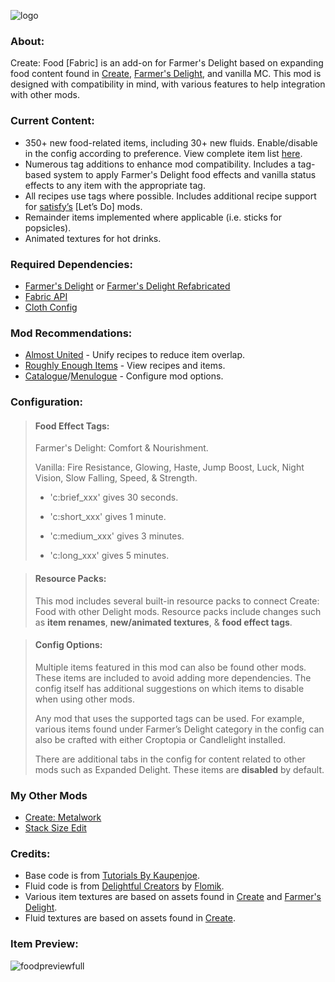 ![logo](https://github.com/AverageAnime/create-food-1.20.1/assets/150550990/473ed31f-67ad-406f-9ea4-e633aa76f49f)
### **About:**

Create: Food [Fabric] is an add-on for Farmer's Delight based on expanding food content found in [Create](https://www.curseforge.com/minecraft/mc-mods/create-fabric), [Farmer's Delight](https://www.curseforge.com/minecraft/mc-mods/farmers-delight-fabric), and vanilla MC. This mod is designed with compatibility in mind, with various features to help integration with other mods.

### **Current Content:**
* 350+ new food-related items, including 30+ new fluids. Enable/disable in the config according to preference. View complete item list [here](https://github.com/AverageAnime/create-food/wiki/Item-List).
* Numerous tag additions to enhance mod compatibility. Includes a tag-based system to apply Farmer's Delight food effects and vanilla status effects to any item with the appropriate tag.
* All recipes use tags where possible. Includes additional recipe support for [satisfy’s](https://www.curseforge.com/members/satisfy/projects) [Let’s Do] mods.
* Remainder items implemented where applicable (i.e. sticks for popsicles).
* Animated textures for hot drinks.
### **Required Dependencies:**
* [Farmer's Delight](https://www.curseforge.com/minecraft/mc-mods/farmers-delight-fabric) or [Farmer's Delight Refabricated](https://www.curseforge.com/minecraft/mc-mods/farmers-delight-refabricated
  )
* [Fabric API](https://www.curseforge.com/minecraft/mc-mods/fabric-api)
* [Cloth Config](https://www.curseforge.com/minecraft/mc-mods/cloth-config)

### **Mod Recommendations:**

* [Almost United](https://www.curseforge.com/minecraft/mc-mods/almost-unified) - Unify recipes to reduce item overlap.
* [Roughly Enough Items](https://www.curseforge.com/minecraft/mc-mods/roughly-enough-items) - View recipes and items.
* [Catalogue](https://www.curseforge.com/minecraft/mc-mods/catalogue-fabric)/[Menulogue](https://www.curseforge.com/minecraft/mc-mods/menulogue) - Configure mod options.
### **Configuration:**
>#### **Food Effect Tags:**
> Farmer's Delight: Comfort & Nourishment.
>
> Vanilla: Fire Resistance, Glowing, Haste, Jump Boost, Luck, Night Vision, Slow Falling, Speed, & Strength.
>
>  * 'c:brief_xxx' gives 30 seconds.
>
>  * 'c:short_xxx' gives 1 minute.
>
>  * 'c:medium_xxx' gives 3 minutes.
>
>  * 'c:long_xxx' gives 5 minutes.

>#### **Resource Packs:**
>This mod includes several built-in resource packs to connect Create: Food with other Delight mods. Resource packs include changes such as **item renames**, **new/animated textures**, & **food effect tags**.

>#### **Config Options:**
>Multiple items featured in this mod can also be found other mods. These items are included to avoid adding more dependencies. The config itself has additional suggestions on which items to disable when using other mods.
>
>Any mod that uses the supported tags can be used. For example, various items found under Farmer’s Delight category in the config can also be crafted with either Croptopia or Candlelight installed.
>
> There are additional tabs in the config for content related to other mods such as Expanded Delight. These items are **disabled** by default.
### **My Other Mods**
* [Create: Metalwork](https://www.curseforge.com/minecraft/mc-mods/create-metalwork-fabric)
* [Stack Size Edit](https://www.curseforge.com/minecraft/mc-mods/stack-size-edit-fabric)
### **Credits:**

* Base code is from [Tutorials By Kaupenjoe](https://github.com/Tutorials-By-Kaupenjoe/Fabric-Tutorial-1.20.X).
* Fluid code is from [Delightful Creators](https://www.curseforge.com/minecraft/mc-mods/delightful-creators-fabric) by [Flomik](https://www.curseforge.com/members/flomik).
* Various item textures are based on assets found in [Create](https://www.curseforge.com/minecraft/mc-mods/create-fabric) and [Farmer's Delight](https://www.curseforge.com/minecraft/mc-mods/farmers-delight-fabric).
* Fluid textures are based on assets found in [Create](https://www.curseforge.com/minecraft/mc-mods/create-fabric).

### **Item Preview:**
![foodpreviewfull](https://github.com/AverageAnime/create-food/assets/150550990/ec0cf5cb-9833-47c7-96dd-1fc51859b3b1)